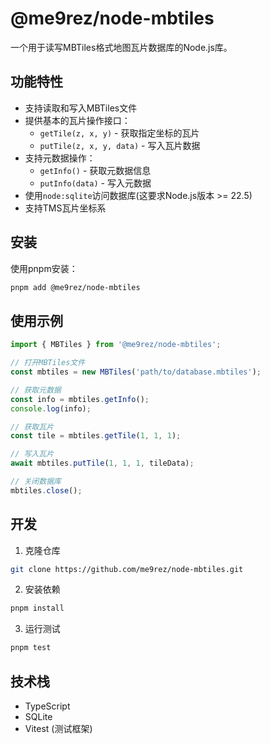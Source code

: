 # @me9rez/node-mbtiles

一个用于读写MBTiles格式地图瓦片数据库的Node.js库。

## 功能特性

- 支持读取和写入MBTiles文件
- 提供基本的瓦片操作接口：
  - `getTile(z, x, y)` - 获取指定坐标的瓦片
  - `putTile(z, x, y, data)` - 写入瓦片数据
- 支持元数据操作：
  - `getInfo()` - 获取元数据信息
  - `putInfo(data)` - 写入元数据
- 使用`node:sqlite`访问数据库(这要求Node.js版本 >= 22.5)
- 支持TMS瓦片坐标系

## 安装

使用pnpm安装：

```bash
pnpm add @me9rez/node-mbtiles
```

## 使用示例

```ts
import { MBTiles } from '@me9rez/node-mbtiles';

// 打开MBTiles文件
const mbtiles = new MBTiles('path/to/database.mbtiles');

// 获取元数据
const info = mbtiles.getInfo();
console.log(info);

// 获取瓦片
const tile = mbtiles.getTile(1, 1, 1);

// 写入瓦片
await mbtiles.putTile(1, 1, 1, tileData);

// 关闭数据库
mbtiles.close();
```

## 开发

1. 克隆仓库

```bash
git clone https://github.com/me9rez/node-mbtiles.git
```

2. 安装依赖

```bash
pnpm install
```

3. 运行测试

```bash
pnpm test
``` 

## 技术栈

- TypeScript
- SQLite
- Vitest (测试框架)



